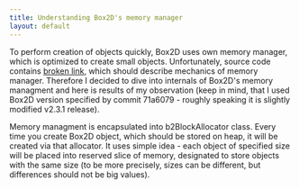 ```yaml
---
title: Understanding Box2D's memory manager
layout: default
---
```


To perform creation of objects quickly, Box2D uses own memory manager, which is optimized to create small objects. 
Unfortunately, source code contains <a href="http://www.codeproject.com/useritems/Small_Block_Allocator.asp">broken link</a>, 
which should describe mechanics of memory manager.
Therefore I decided to dive into internals of Box2D's memory managment and here is results of my observation 
(keep in mind, that I used Box2D version specified by commit 71a6079 - roughly speaking it is slightly modified v2.3.1 release).

Memory managment is encapsulated into b2BlockAllocator class. Every time you create Box2D object, which should be stored on heap, it will be created
via that allocator. It uses simple idea - each object of specified size will be placed into reserved slice of memory, 
designated to store objects with the same size (to be more precisely, sizes can be different, but differences 
should not be big values).